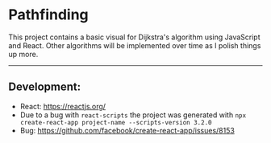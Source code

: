 # Pathfinding

This project contains a basic visual for Dijkstra's algorithm using JavaScript and React. Other algorithms will be implemented over time as I polish things up more.


----
## Development: 
- React: https://reactjs.org/
- Due to a bug with ```react-scripts``` the project was generated with ```npx create-react-app project-name --scripts-version 3.2.0```
- Bug: https://github.com/facebook/create-react-app/issues/8153
